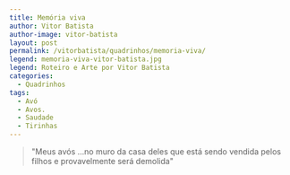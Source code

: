 ```yaml
---
title: Memória viva
author: Vitor Batista
author-image: vitor-batista
layout: post
permalink: /vitorbatista/quadrinhos/memoria-viva/
legend: memoria-viva-vitor-batista.jpg
legend: Roteiro e Arte por Vitor Batista
categories:
  - Quadrinhos
tags:
  - Avó
  - Avos.
  - Saudade
  - Tirinhas
---
```

> "Meus avós …no muro da casa deles que está sendo vendida pelos filhos e provavelmente será demolida"